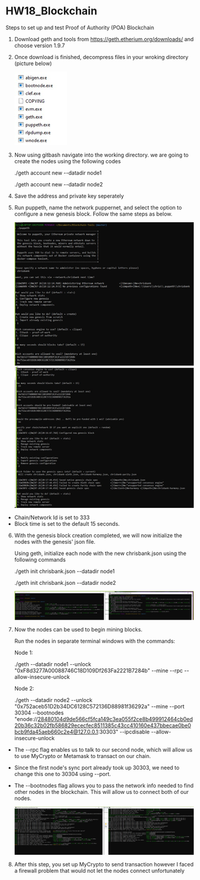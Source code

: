# HW18_Blockchain
Steps to set up and test Proof of Authority (POA) Blockchain

1. Download geth and tools from https://geth.etherium.org/downloads/ and choose version 1.9.7

2. Once download is finished, decompress files in your wroking directory (picture below)

    ![](Screenshots/initial_files.jpg)

3. Now using gitbash navigate into the working directory. we are going to create the nodes using the following codes

    ./geth account new --datadir node1

    ./geth account new --datadir node2

4. Save the address and private key seperately

5. Run puppeth, name the network puppernet, and select the option to configure a new genesis block. Follow the same steps as below.

    ![](Screenshots/puppeth_config1.jpg)
    ![](Screenshots/puppeth_config2.jpg)

- Chain/Network Id is set to 333
- Block time is set to the default 15 seconds.

6. With the genesis block creation completed, we will now initialize the nodes with the genesis' json file.

    Using geth, initialize each node with the new chrisbank.json using the following commands

    ./geth init chrisbank.json --datadir node1

    ./geth init chrisbank.json --datadir node2

    ![](Screenshots/nodes_initiated.jpg)

7. Now the nodes can be used to begin mining blocks.

    Run the nodes in separate terminal windows with the commands:

    Node 1:
    
    ./geth --datadir node1 --unlock "0xF8d3277A00088746C18D109Df263Fa2221B7284b" --mine --rpc --allow-insecure-unlock

    Node 2:

    ./geth --datadir node2 --unlock "0x752aceb51D2b34DC6128C572136D88981f36292a" --mine --port 30304 --bootnodes "enode://28480104d9de566cf5fca149c3ea055f2ce8b499912464cb0ed20b36c32b02fb586829ececfec8511385c43cc410160e437bbecae0be0bcb9fda45aeb660c2e4@127.0.0.1:30303" --ipcdisable --allow-insecure-unlock

- The --rpc flag enables us to talk to our second node, which will allow us to use MyCrypto or Metamask to transact on our chain.

- Since the first node's sync port already took up 30303, we need to change this one to 30304 using --port.

- The --bootnodes flag allows you to pass the network info needed to find other nodes in the blockchain. This will allow us to connect both of our nodes.

    ![](Screenshots/nodes_committed.jpg)

8. After this step, you set up MyCrypto to send transaction however I faced a firewall problem that would not let the nodes connect unfortunately
